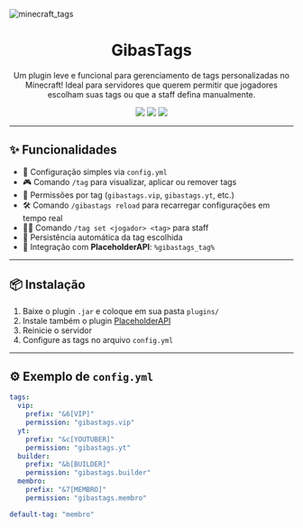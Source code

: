 ![minecraft_tags](https://github.com/user-attachments/assets/52630bf7-b6c6-4a87-b0be-11079fce5066)

<h1 align="center">GibasTags</h1>

<p align="center">
  Um plugin leve e funcional para gerenciamento de tags personalizadas no Minecraft! Ideal para servidores que querem permitir que jogadores escolham suas tags ou que a staff defina manualmente.
</p>

<p align="center">
  <img src="https://img.shields.io/badge/Minecraft-1.21%2B-blue?style=for-the-badge&logo=minecraft" />
  <img src="https://img.shields.io/badge/Java-21+-orange?style=for-the-badge&logo=openjdk" />
  <img src="https://img.shields.io/badge/API-Paper%20%2F%20Spigot-yellow?style=for-the-badge" />
</p>

---

## ✨ Funcionalidades

- 📁 Configuração simples via `config.yml`
- 🎮 Comando `/tag` para visualizar, aplicar ou remover tags
- 🔐 Permissões por tag (`gibastags.vip`, `gibastags.yt`, etc.)
- 🛠️ Comando `/gibastags reload` para recarregar configurações em tempo real
- 🧑‍⚖️ Comando `/tag set <jogador> <tag>` para staff
- 💾 Persistência automática da tag escolhida
- 🔌 Integração com **PlaceholderAPI**: `%gibastags_tag%`

---

## 📦 Instalação

1. Baixe o plugin `.jar` e coloque em sua pasta `plugins/`
2. Instale também o plugin [PlaceholderAPI](https://www.spigotmc.org/resources/placeholderapi.6245/)
3. Reinicie o servidor
4. Configure as tags no arquivo `config.yml`

---

## ⚙️ Exemplo de `config.yml`

```yaml
tags:
  vip:
    prefix: "&6[VIP]"
    permission: "gibastags.vip"
  yt:
    prefix: "&c[YOUTUBER]"
    permission: "gibastags.yt"
  builder:
    prefix: "&b[BUILDER]"
    permission: "gibastags.builder"
  membro:
    prefix: "&7[MEMBRO]"
    permission: "gibastags.membro"

default-tag: "membro"
